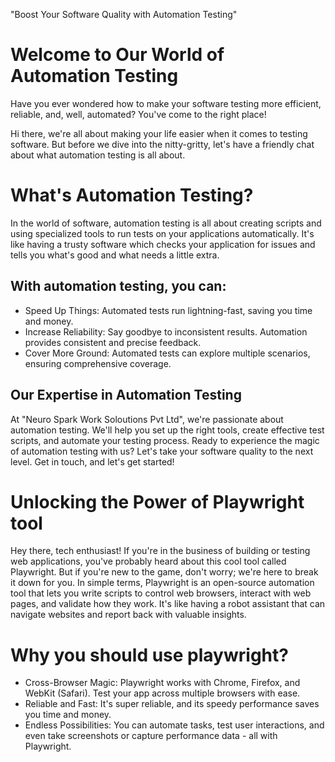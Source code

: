 
"Boost Your Software Quality with Automation Testing"
# Welcome to Our World of Automation Testing
Have you ever wondered how to make your software testing more efficient, reliable, and, well, automated? You've come to the right place!

Hi there, we're all about making your life easier when it comes to testing software. But before we dive into the nitty-gritty, let's have a friendly chat about what automation testing is all about.

# What's Automation Testing?
In the world of software, automation testing is all about creating scripts and using specialized tools to run tests on your applications automatically. It's like having a trusty software which checks your application for issues and tells you what's good and what needs a little extra.

## With automation testing, you can:
<ul>
<li>Speed Up Things: Automated tests run lightning-fast, saving you time and money.</li>
<li>Increase Reliability: Say goodbye to inconsistent results. Automation provides consistent and precise feedback.</li>
<li>Cover More Ground: Automated tests can explore multiple scenarios, ensuring comprehensive coverage.</li>
</ul>

## Our Expertise in Automation Testing
At "Neuro Spark Work Soloutions Pvt Ltd", we're passionate about automation testing. We'll help you set up the right tools, create effective test scripts, and automate your testing process. 
Ready to experience the magic of automation testing with us? Let's take your software quality to the next level. Get in touch, and let's get started! 

# Unlocking the Power of Playwright tool

Hey there, tech enthusiast! If you're in the business of building or testing web applications, you've probably heard about this cool tool called Playwright. But if you're new to the game, don't worry; we're here to break it down for you.
In simple terms, Playwright is an open-source automation tool that lets you write scripts to control web browsers, interact with web pages, and validate how they work. It's like having a robot assistant that can navigate websites and report back with valuable insights.

# Why you should use playwright?
<ul>
<li> Cross-Browser Magic: Playwright works with Chrome, Firefox, and WebKit (Safari). Test your app across multiple browsers with ease. </li>
<li> Reliable and Fast: It's super reliable, and its speedy performance saves you time and money. </li>
<li> Endless Possibilities: You can automate tasks, test user interactions, and even take screenshots or capture performance data - all with Playwright. </li>
</ul>
